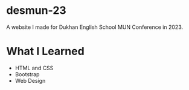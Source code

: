 # desmun-23

A website I made for Dukhan English School MUN Conference in 2023.

# What I Learned

* HTML and CSS
* Bootstrap
* Web Design

